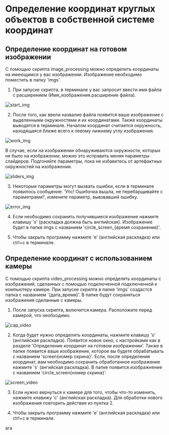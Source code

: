 # Определение координат круглых объектов в собственной системе координат

## Определение координат на готовом изображении 

С помощью скрипта image_processing можно определить координаты на имеющимся у вас изображении. Изображение необходимо поместить в папку 'imgs'.

1. При запуске скрипта, в терминале у вас запросит ввести имя файла с расширением (Имя_изображения.расширение файла).

![start_img](https://github.com/gitzense/caps_coordinates/assets/114235388/d55fad88-559c-4c25-b663-1880c8d33886)

2. После того, как ввели назвалие файла появится ваше изображение с выделенными окружностями и их координатами. Также координаты выводятся в терминале. Началом координат считается окружность, находящаяся ближе всего к левому нижнему углу изображения.

![work_img](https://github.com/gitzense/caps_coordinates/assets/114235388/520eaddc-3997-42b2-ad98-b49529b00543)

В случае, если на изображении обнаруживаются окружности, которых не было на изображении, можно это исправить меняя параметры слайдеров. Подгоняйте параметры, пока не избаветесь от артефактных окружностей на изображении. 

![sliders_img](https://github.com/gitzense/caps_coordinates/assets/114235388/7260afda-9409-455f-a8c5-5dc555c0e065)

3. Некоторые параметры могут вызвать ошибки, если в терминале появилось сообщение: 'Упс! Ошибочка вышла, не перебарщивайте с параметрами!', измените параметр, вывзвавший ошибку.

![error_img](https://github.com/gitzense/caps_coordinates/assets/114235388/8705841f-481a-49b6-8f05-cbdeaf5eb0ac)

4. Если необходимо сохранить получившиеся изображение нажмите клавишу 's' (раскладка должна быть английская). Изображение будет в папке imgs с названием 'circle_screen_{время сохранения}'.
  
5. Чтобы закрыть программу нажмите 'e' (английская раскладка) или ctrl+c в терминале.

## Определение координат с использованием камеры

С помощью скрипта video_processing можно определять координаты с изображений, сделанных с помощью подключенной подключенной к компьютеру камере. При запуске скрипта в папке 'imgs' создастся папка с названием '{дата_время}'. В папке будут сохраняться изображения сделанные с камеры. 

1. После запуска скрипта, включится камера. Расположите перед камерой, что необходимо.

![cap_video](https://github.com/gitzense/caps_coordinates/assets/114235388/c540117a-9cae-425e-a678-910ca0fba629)

2. Когда будет нужно определить координаты, нажмите клавишу 's' (английская раскладка). Появится новое окно, с настройками как в разделе 'Определение координат на готовом изображении'. Также в папке появится ваше изображение, которое вы будете обрабатывать с названием 'screen{номер скрина}'. Если, после определения координат, вам необходимо сохранить обработанное изображение нажмите 's' (ангийская раскладка). В папке появится изображнение с названием 'circle_screen{номер скрина}'.

![screen_video](https://github.com/gitzense/caps_coordinates/assets/114235388/134837a0-ae76-4d1e-ba49-9db3a0b937da)

3. Если нужно вернуться к камере для того, чтобы что-то изменить, нажмите клавижу 'c' (английская раскладка). Для обработки нового изображения повторить действия из пунтка 2.

4. Чтобы закрыть программу нажмите 'e' (английская раскладка) или ctrl+c в терминале.

ага



